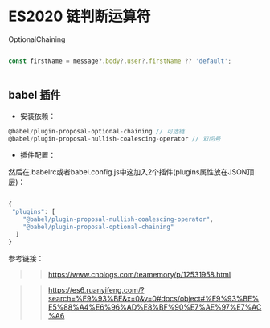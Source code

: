 # ES2020 链判断运算符

OptionalChaining


```js

const firstName = message?.body?.user?.firstName ?? 'default';



```

## babel 插件

- 安装依赖：

```js
@babel/plugin-proposal-optional-chaining // 可选链
@babel/plugin-proposal-nullish-coalescing-operator // 双问号
```

- 插件配置：

然后在.babelrc或者babel.config.js中这加入2个插件(plugins属性放在JSON顶层)：

```js

{
 "plugins": [
    "@babel/plugin-proposal-nullish-coalescing-operator",
    "@babel/plugin-proposal-optional-chaining"
  ]
}

```

参考链接：

>> https://www.cnblogs.com/teamemory/p/12531958.html

>> https://es6.ruanyifeng.com/?search=%E9%93%BE&x=0&y=0#docs/object#%E9%93%BE%E5%88%A4%E6%96%AD%E8%BF%90%E7%AE%97%E7%AC%A6


